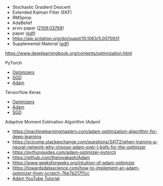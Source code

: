 <!-- wp:list -->
<ul><li>Stochastic Gradient Descent</li>
    <li>Extended Kalman Filter (EKF)</li>
    <li>RMSprop</li>
    <li>AdaBelief</li>
    <li>arxiv paper (<a href="https://arxiv.org/abs/2109.03769">2109:03769</a>)</li><li>paper (<a href="https://www.diva-portal.org/smash/get/diva2:1627223/FULLTEXT01.pdf">pdf</a>)</li>
    <li><a href="https://aip.scitation.org/doi/suppl/10.1063/5.0070931">https://aip.scitation.org/doi/suppl/10.1063/5.0070931</a></li>
    <li>Supplemental Material (<a href="https://aip-prod-cdn.literatumonline.com/journals/content/jcp/2021/jcp.2021.155.issue-20/5.0070931/20211125/suppl/si.pdf?b92b4ad1b4f274c7087751811cabb28b62de34c95ad03a03114035292b3d3ba39211f1b2d571a3737559612822989685ad18695a62d8b406701302b3928bece3d61448ba7b18fbd6f498ea49ae63b8eb049edc14a944dca8ead85ba9d0482e307de19b9946fb85b25d769b18ca31d016851d150393c67cded4b1402a7902a4c6">pdf</a>)</li>
</ul>
<!-- /wp:list -->

https://www.deeplearningbook.org/contents/optimization.html

PyTorch
- [Optimizers](https://pytorch.org/docs/stable/optim.html)
- [SGD](https://pytorch.org/docs/stable/generated/torch.optim.SGD.html#torch.optim.SGD)
- [Adam](https://pytorch.org/docs/stable/generated/torch.optim.Adam.html#torch.optim.Adam)

Tensorflow Keras
- [Optimizers](https://www.tensorflow.org/api_docs/python/tf/keras/optimizers)
- [Adam](https://www.tensorflow.org/api_docs/python/tf/keras/optimizers/Adam)
- [SGD](https://www.tensorflow.org/api_docs/python/tf/keras/optimizers/SGD)
      
Adaptive Moment Estimation Algorithm (Adam)
- https://machinelearningmastery.com/adam-optimization-algorithm-for-deep-learning
- https://scicomp.stackexchange.com/questions/34172/when-training-a-neural-network-why-choose-adam-over-l-bgfs-for-the-optimizer
- https://pythonguides.com/adam-optimizer-pytorch
- https://github.com/theroyakash/Adam
- https://www.geeksforgeeks.org/intuition-of-adam-optimizer
- https://towardsdatascience.com/how-to-implement-an-adam-optimizer-from-scratch-76e7b217f1cc
- [Adam YouTube Tutorial](https://www.youtube.com/watch?v=JXQT_vxqwIs)


